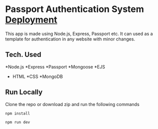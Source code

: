 # Passport Authentication System [Deployment](https://auth-gsd.herokuapp.com/)

This app is made using Node.js, Express, Passport etc. It can used as a template for authentication in any website with minor changes.

## Tech. Used

*Node.js
*Express
*Passport
*Mongoose
*EJS
* HTML
*CSS
*MongoDB

## Run Locally

Clone the repo or download zip and run the following commands

`npm install`

`npm run dev`